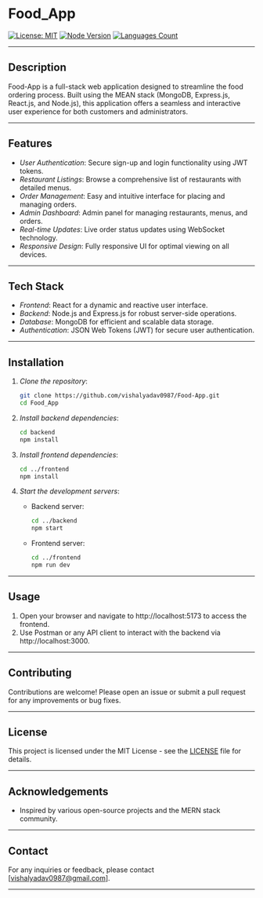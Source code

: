 # Food_App

[![License: MIT](https://img.shields.io/badge/License-MIT-yellow.svg)](https://opensource.org/licenses/MIT)
[![Node Version](https://img.shields.io/badge/node.js-14.x%20|%2016.x%20|%2018.x-brightgreen)](https://nodejs.org/en/download/)
 <a href="https://img.shields.io/github/languages/count/vishalyadav0987/E-Commerce">
    <img src="https://img.shields.io/github/languages/count/vishalyadav0987/E-Commerce" alt="Languages Count"/>
  </a>

---

## Description

Food-App is a full-stack web application designed to streamline the food ordering process. Built using the MEAN stack (MongoDB, Express.js, React.js, and Node.js), this application offers a seamless and interactive user experience for both customers and administrators.

---

## Features

- *User Authentication*: Secure sign-up and login functionality using JWT tokens.
- *Restaurant Listings*: Browse a comprehensive list of restaurants with detailed menus.
- *Order Management*: Easy and intuitive interface for placing and managing orders.
- *Admin Dashboard*: Admin panel for managing restaurants, menus, and orders.
- *Real-time Updates*: Live order status updates using WebSocket technology.
- *Responsive Design*: Fully responsive UI for optimal viewing on all devices.

---

## Tech Stack

- *Frontend*: React for a dynamic and reactive user interface.
- *Backend*: Node.js and Express.js for robust server-side operations.
- *Database*: MongoDB for efficient and scalable data storage.
- *Authentication*: JSON Web Tokens (JWT) for secure user authentication.

---

## Installation

1. *Clone the repository*:
    ``` bash
    git clone https://github.com/vishalyadav0987/Food-App.git
    cd Food_App
    ```

2. *Install backend dependencies*:
    ``` bash
    cd backend
    npm install
    ```

3. *Install frontend dependencies*:
    ```bash
    cd ../frontend
    npm install
    ```

4. *Start the development servers*:
    - Backend server:
      ```bash
      cd ../backend
      npm start
      ```
    - Frontend server:
      ```bash
      cd ../frontend
      npm run dev
      ```

---

## Usage

1. Open your browser and navigate to http://localhost:5173 to access the frontend.
2. Use Postman or any API client to interact with the backend via http://localhost:3000.

---

## Contributing

Contributions are welcome! Please open an issue or submit a pull request for any improvements or bug fixes.

---

## License

This project is licensed under the MIT License - see the [LICENSE](LICENSE) file for details.

---

## Acknowledgements

- Inspired by various open-source projects and the MERN stack community.

---

## Contact

For any inquiries or feedback, please contact [vishalyadav0987@gmail.com].

---
